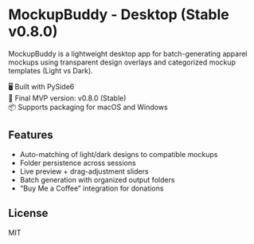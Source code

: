 # MockupBuddy - Desktop (Stable v0.8.0)

MockupBuddy is a lightweight desktop app for batch-generating apparel mockups using transparent design overlays and categorized mockup templates (Light vs Dark). 

🖥 Built with PySide6  
🎯 Final MVP version: v0.8.0 (Stable)  
📦 Supports packaging for macOS and Windows

## Features
- Auto-matching of light/dark designs to compatible mockups
- Folder persistence across sessions
- Live preview + drag-adjustment sliders
- Batch generation with organized output folders
- “Buy Me a Coffee” integration for donations

## License
MIT